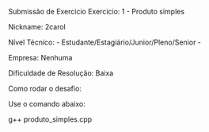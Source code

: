 Submissão de Exercicio
Exercicio: 1 - Produto simples

Nickname: 2carol

Nível Técnico: - Estudante/Estagiário/Junior/Pleno/Senior -

Empresa: Nenhuma

Dificuldade de Resolução: Baixa

Como rodar o desafio:

Use o comando abaixo:

g++ produto_simples.cpp
